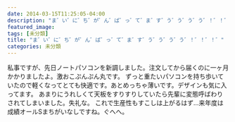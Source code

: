 ```yaml
---
date: 2014-03-15T11:25:05-04:00
description: "ま゛い゛に゛ち゛が゛ん゛ば゛っ゛て゛ま゛す゛う゛う゛う゛う゛！゛！゛！゛"
featured_image: 
tags: [未分類]
title: "ま゛い゛に゛ち゛が゛ん゛ば゛っ゛て゛ま゛す゛う゛う゛う゛う゛！゛！゛！゛"
categories: 未分類
---
```


私事ですが、先日ノートパソコンを新調しました。注文してから届くのに一ヶ月かかりましたよ。激おこぷんぷん丸です。
ずっと重たいパソコンを持ち歩いていたので軽くなってとても快適です。あとめっちゃ薄いです。デザインも気に入ってます。
あまりにうれしくて天板をすりすりしていたら先輩に変態呼ばわりされてしまいました。失礼な。
これで生産性もすこしは上がるはず…来年度は成績オールSまちがいなしですね。ぐへへ。
